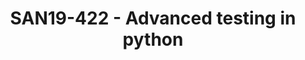---
categories:
- san19
description: Testing a large python application, like LAVA, can be sometime tricky.<br><br>The
  first part of the talk will focus on classical python testing features like pytest
  and mocking.<br>The second part of the talk will concentrate on some specific tools
  that where developed to test LAVA itself (meta-lava, DummySYS, ...). These tools
  and the corresponding ideas could also be used to test other systems.
image:
  featured: 'true'
  path: /assets/images/featured-images/san19/SAN19-422.png
session_attendee_num: '23'
session_id: SAN19-422
session_room: Sunset IV (Session 2)
session_slot:
  end_time: '2019-09-26 14:25:00'
  start_time: '2019-09-26 14:00:00'
session_speakers:
- speaker_bio: Im a senior software engineer, working for Linaro.<br> <br> Ive been
    contributed to OSS since 2007 when I started working on VLC Media player at university.<br>
    <br> I worked for 5 years at STMicroelectronics where I ported the v8 JavaScript
    engine on sh4 processors. I also contributed to many OSS projects like proot,
    care, debian, qemu, ...<br> <br> Im now maintainer and architect of LAVA, a widely
    adopted framework to test software (bootloader, kernel, user space) on real boards.<br>
    <br> I gave some talks at the Linaro Connect Conference since 2014. I recently
    gave a talk about lavafed at FOSDEM 2019.
  speaker_company: Linaro
  speaker_image: /assets/images/speakers/san19/remi-duraffort.jpg
  speaker_location: ''
  speaker_name: Remi Duraffort
  speaker_position: Senior Software Engineer
  speaker_url: https://blog.duraffort.fr
  speaker_username: remi.duraffort
session_track: Validation and CI
tag: session
tags:
- Validation and CI
- Tools
- Open Source Development
- Training
title: SAN19-422 - Advanced testing in python
---